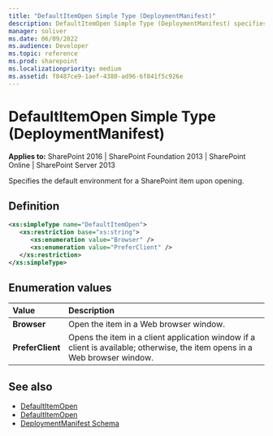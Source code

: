 ```yaml
---
title: "DefaultItemOpen Simple Type (DeploymentManifest)"
description: DefaultItemOpen Simple Type (DeploymentManifest) specifies the default environment for a SharePoint item upon opening.
manager: soliver
ms.date: 06/09/2022
ms.audience: Developer
ms.topic: reference
ms.prod: sharepoint
ms.localizationpriority: medium
ms.assetid: f8487ce9-1aef-4380-ad96-6f841f5c926e
---
```


# DefaultItemOpen Simple Type (DeploymentManifest)
  
**Applies to:** SharePoint 2016 | SharePoint Foundation 2013 | SharePoint Online | SharePoint Server 2013 
  
Specifies the default environment for a SharePoint item upon opening.

## Definition

```XML
<xs:simpleType name="DefaultItemOpen">
   <xs:restriction base="xs:string">
      <xs:enumeration value="Browser" />
      <xs:enumeration value="PreferClient" />
   </xs:restriction>
</xs:simpleType>

```

## Enumeration values

|**Value**|**Description**|
|:-----|:-----|
|**Browser** <br/> |Open the item in a Web browser window.  <br/> |
|**PreferClient** <br/> |Opens the item in a client application window if a client is available; otherwise, the item opens in a Web browser window.  <br/> |
   
## See also

- [DefaultItemOpen](https://msdn.microsoft.com/library/Microsoft.SharePoint.SPList.DefaultItemOpen.aspx)
- [DefaultItemOpen](https://msdn.microsoft.com/library/Microsoft.SharePoint.DefaultItemOpen.aspx)
- [DeploymentManifest Schema](deploymentmanifest-schema.md)

